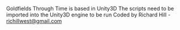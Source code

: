 Goldfields Through Time is based in Unity3D
The scripts need to be imported into the Unity3D engine to be run
Coded by Richard Hill - richillwest@gmail.com
